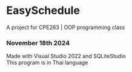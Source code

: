 # EasySchedule
A project for CPE263 | OOP programming class

### November 18th 2024
Made with Visual Studio 2022 and SQLiteStudio  
This program is in Thai language
